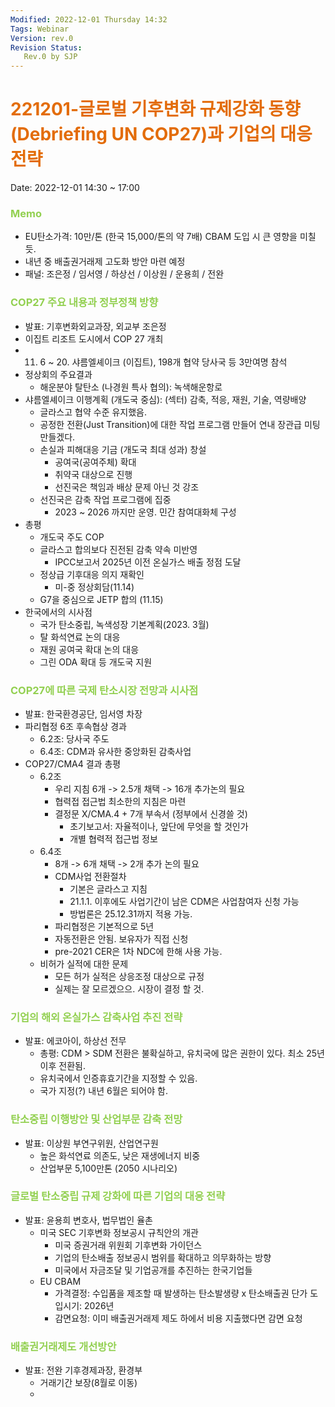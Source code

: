 ```yaml
---
Modified: 2022-12-01 Thursday 14:32
Tags: Webinar
Version: rev.0
Revision Status: 
   Rev.0 by SJP
---
```


# <font color="#e36c09">221201-글로벌 기후변화 규제강화 동향 (Debriefing UN COP27)과 기업의 대응전략</font>

Date: 2022-12-01 14:30 ~ 17:00

### <font color="#92d050">Memo</font>
- EU탄소가격: 10만/톤 (한국 15,000/톤의 약 7배) CBAM 도입 시 큰 영향을 미칠 듯.
- 내년 중 배출권거래제 고도화 방안 마련 예정
- 패널: 조은정 / 임서영 / 하상선 / 이상원 / 운용희 / 전완

### <font color="#92d050">COP27 주요 내용과 정부정책 방향</font>
- 발표: 기후변화외교과장, 외교부 조은정
- 이집트 리조트 도시에서 COP 27 개최
- 11. 6 ~ 20. 샤름엘셰이크 (이집트), 198개 협약 당사국 등 3만여명 참석
- 정상회의 주요결과
	- 해운분야 탈탄소 (나경원 특사 협의): 녹색해운항로
- 샤름엘셰이크 이행계획 (개도국 중심): (섹터) 감축, 적응, 재원, 기술, 역량배양
	- 글라스고 협약 수준 유지했음.
	- 공정한 전환(Just Transition)에 대한  작업 프로그램 만들어 연내 장관급 미팅 만들겠다.
	- 손실과 피해대응 기금 (개도국 최대 성과) 창설
		- 공여국(공여주체) 확대
		- 취약국 대상으로 진행
		- 선진국은 책임과 배상 문제 아닌 것 강조
	- 선진국은 감축 작업 프로그램에 집중
		- 2023 ~ 2026 까지만 운영. 민간 참여대화체 구성
- 총평
	- 개도국 주도 COP
	- 글라스고 합의보다 진전된 감축 약속 미반영
		- IPCC보고서 2025년 이전 온실가스 배출 정점 도달
	- 정상급 기후대응 의지 재확인
		- 미-중 정상회담(11.14)
	- G7을 중심으로 JETP 합의 (11.15)
- 한국에서의 시사점
	- 국가 탄소중립, 녹색성장 기본계획(2023. 3월)
	- 탈 화석연료 논의 대응
	- 재원 공여국 확대 논의 대응
	- 그린 ODA 확대 등 개도국 지원

### <font color="#92d050">COP27에 따른 국제 탄소시장 전망과 시사점</font>
- 발표: 한국환경공단, 임서영 차장
- 파리협정 6조 후속협상 경과
	- 6.2조: 당사국 주도
	- 6.4조: CDM과 유사한 중앙화된 감축사업
- COP27/CMA4 결과 총평
	- 6.2조
		- 우리 지침 6개 -> 2.5개 채택 -> 16개 추가논의 필요
		- 협력접 접근법 최소한의 지침은 마련
		- 결정문 X/CMA.4 + 7개 부속서 (정부에서 신경쓸 것)
			- 초기보고서: 자율적이나, 앞단에 무엇을 할 것인가
			- 개별 협력적 접근법 정보
	- 6.4조
		- 8개 -> 6개 채택 -> 2개 추가 논의 필요
		- CDM사업 전환절차
			- 기본은 글라스고 지침
			- 21.1.1. 이후에도 사업기간이 남은 CDM은 사업참여자 신청 가능
			- 방법론은 25.12.31까지 적용 가능.
		- 파리협정은 기본적으로 5년
		- 자동전환은 안됨. 보유자가 직접 신청
		- pre-2021 CER은 1차 NDC에 한해 사용 가능.
	- 비허가 실적에 대한 문제
		- 모든 허가 실적은 상응조정 대상으로 규정
		- 실제는 잘 모르겠으으. 시장이 결정 할 것.

### <font color="#92d050">기업의 해외 온실가스 감축사업 추진 전략</font>
- 발표: 에코아이, 하상선 전무
	- 총평: CDM > SDM 전환은 불확실하고, 유치국에 많은 권한이 있다. 최소 25년 이후 전환됨.
	- 유치국에서 인증휴효기간을 지정할 수 있음.
	- 국가 지정(?) 내년 6월은 되어야 함. 

### <font color="#92d050">탄소중립 이행방안 및 산업부문 감축 전망</font>
- 발표: 이상원 부연구위원, 산업연구원
	- 높은 화석연료 의존도, 낮은 재생에너지 비중
	- 산업부문 5,100만톤 (2050 시나리오)

### <font color="#92d050">글로벌 탄소중립 규제 강화에 따른 기업의 대응 전략</font>
- 발표: 윤용희 변호사, 법무법인 율촌
	- 미국 SEC 기후변화 정보공시 규칙안의 개관
		- 미국 증권거래 위원회 기후변화 가이던스
		- 기업의 탄소배출 정보공시 범위를 확대하고 의무화하는 방향
		- 미국에서 자금조달 및 기업공개를 추진하는 한국기업들 
	- EU CBAM
		- 가격결정: 수입품을 제조할 때 발생하는 탄소발생량 x 탄소배출권 단가 도입시기: 2026년
		- 감면요청: 이미 배출권거래제 제도 하에서 비용 지출했다면 감면 요청

### <font color="#92d050">배출권거래제도 개선방안</font>
- 발표: 전완 기후경제과장, 환경부
	- 거래기간 보장(8월로 이동)
	- 

